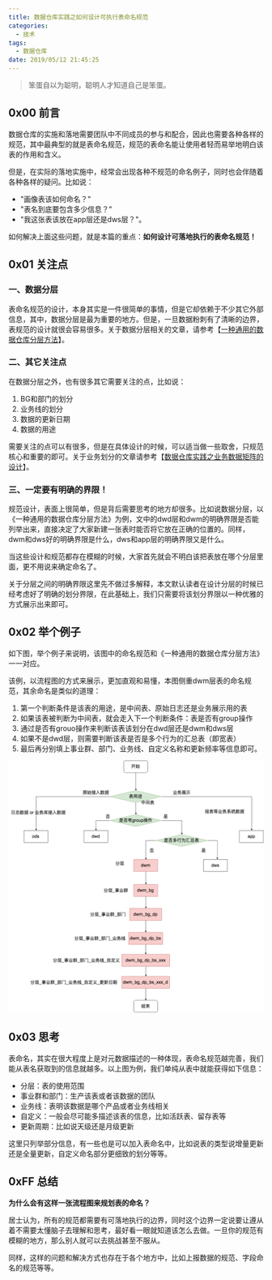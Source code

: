 ```yaml
---
title: 数据仓库实践之如何设计可执行表命名规范
categories:
  - 技术
tags:
  - 数据仓库
date: 2019/05/12 21:45:25
---
```


> 笨蛋自以为聪明，聪明人才知道自己是笨蛋。

## 0x00 前言

数据仓库的实施和落地需要团队中不同成员的参与和配合，因此也需要各种各样的规范，其中最典型的就是表命名规范，规范的表命名能让使用者轻而易举地明白该表的作用和含义。

但是，在实际的落地实施中，经常会出现各种不规范的命名例子，同时也会伴随着各种各样的疑问。比如说：

- "画像表该如何命名？"
- "表名到底要包含多少信息？"
- "我这张表该放在app层还是dws层？"。

如何解决上面这些问题，就是本篇的重点：**如何设计可落地执行的表命名规范！**

## 0x01 关注点

### 一、数据分层

表命名规范的设计，本身其实是一件很简单的事情，但是它却依赖于不少其它外部信息，其中，数据分层是最为重要的地方。但是，一旦数据粉刺有了清晰的边界，表规范的设计就很会容易很多。关于数据分层相关的文章，请参考【[一种通用的数据仓库分层方法](./data-layer-of-the-data-warehouse.md)】。

### 二、其它关注点

在数据分层之外，也有很多其它需要关注的点，比如说：

1. BG和部门的划分
2. 业务线的划分
3. 数据的更新日期
4. 数据的用途

需要关注的点可以有很多，但是在具体设计的时候，可以适当做一些取舍，只规范核心和重要的即可。关于业务划分的文章请参考【[数据仓库实践之业务数据矩阵的设计](./the-design-of-business-data-matrix.md)】。

### 三、一定要有明确的界限！

规范设计，表面上很简单，但是背后需要思考的地方却很多。比如说数据分层，以《一种通用的数据仓库分层方法》为例，文中的dwd层和dwm的明确界限是否能列举出来，直接决定了大家新建一张表时能否将它放在正确的位置的。同样，dwm和dws好的明确界限是什么，dws和app层的明确界限又是什么。

当这些设计和规范都存在模糊的时候，大家首先就会不明白该把表放在哪个分层里面，更不用说来确定命名了。

关于分层之间的明确界限这里先不做过多解释，本文默认读者在设计分层的时候已经考虑好了明确的划分界限，在此基础上，我们只需要将该划分界限以一种优雅的方式展示出来即可。

## 0x02 举个例子

如下图，举个例子来说明，该图中的命名规范和《一种通用的数据仓库分层方法》一一对应。

该例，以流程图的方式来展示，更加直观和易懂，本图侧重dwm层表的命名规范，其余命名是类似的道理：

1. 第一个判断条件是该表的用途，是中间表、原始日志还是业务展示用的表
2. 如果该表被判断为中间表，就会走入下一个判断条件：表是否有group操作
3. 通过是否有grouo操作来判断该表该划分在dwd层还是dwm和dws层
4. 如果不是dwd层，则需要判断该表是否是多个行为的汇总表（即宽表）
5. 最后再分别填上事业群、部门、业务线、自定义名称和更新频率等信息即可。

![](./the-table-name-specification/table-name-specification.png)

## 0x03 思考

表命名，其实在很大程度上是对元数据描述的一种体现，表命名规范越完善，我们能从表名获取到的信息就越多。以上图为例，我们单纯从表中就能获得如下信息：

- 分层：表的使用范围
- 事业群和部门：生产该表或者该数据的团队
- 业务线：表明该数据是哪个产品或者业务线相关
- 自定义：一般会尽可能多描述该表的信息，比如活跃表、留存表等
- 更新周期：比如说天级还是月级更新

这里只列举部分信息，有一些也是可以加入表命名中，比如说表的类型说增量更新还是全量更新，自定义命名部分更细致的划分等等。

## 0xFF 总结

**为什么会有这样一张流程图来规划表的命名？**

居士认为，所有的规范都需要有可落地执行的边界，同时这个边界一定说要让遵从着不需要太懂脑子去理解和思考，最好看一眼就知道该怎么去做。一旦你的规范有模糊的地方，那么别人就可以去挑战甚至不服从。

同样，这样的问题和解决方式也存在于各个地方中，比如上报数据的规范、字段命名的规范等等。